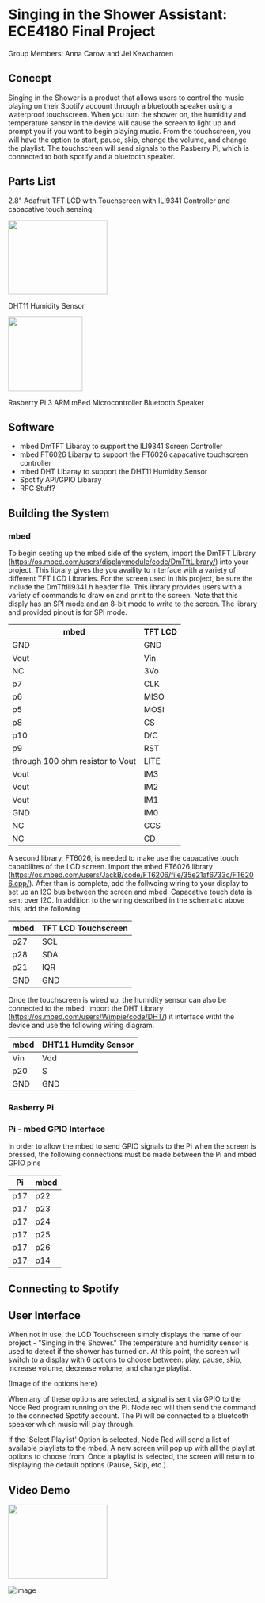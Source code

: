 # Singing in the Shower Assistant: ECE4180 Final Project

Group Members: Anna Carow and Jel Kewcharoen

## Concept

Singing in the Shower is a product that allows users to control the music playing on their Spotify account through a bluetooth speaker using a waterproof touchscreen. When you turn the shower on, the humidity and temperature sensor in the device will cause the screen to light up and prompt you if you want to begin playing music. From the touchscreen, you will have the option to start, pause, skip, change the volume, and change the playlist. The touchscreen will send signals to the Rasberry Pi, which is connected to both spotify and a bluetooth speaker. 

## Parts List

2.8" Adafruit TFT LCD with Touchscreen with ILI9341 Controller and capacative touch sensing

<img src="https://cdn-shop.adafruit.com/970x728/1770-00.jpg" width="200" height="150">

DHT11 Humidity Sensor

<img src="https://components101.com/sites/default/files/components/DHT11-Sensor.jpg" width="150" height="150">

Rasberry Pi 3
ARM mBed Microcontroller
Bluetooth Speaker

## Software

* mbed DmTFT Libaray to support the ILI9341 Screen Controller
* mbed FT6026 Libaray to support the FT6026 capacative touchscreen controller 
* mbed DHT Libaray to support the DHT11 Humidity Sensor
* Spotify API/GPIO Libaray
* RPC Stuff?


## Building the System

### mbed

To begin seeting up the mbed side of the system, import the DmTFT Library (https://os.mbed.com/users/displaymodule/code/DmTftLibrary/) into your project. This library gives the you availity to interface with a variety of different TFT LCD Libraries. For the screen used in this project, be sure the include the  DmTftIli9341.h header file. This library provides users with a variety of commands to draw on and print to the screen. Note that this disply has an SPI mode and an 8-bit mode to write to the screen. The library and provided pinout is for SPI mode.


| mbed | TFT LCD |
| --- | --- |
| GND | GND |
| Vout | Vin |
| NC  | 3Vo |
| p7  | CLK |
| p6  | MISO |
| p5  | MOSI |
| p8  | CS |
| p10  | D/C |
| p9 | RST |
| through 100 ohm resistor to Vout | LITE |
| Vout | IM3 |
| Vout | IM2 |
| Vout | IM1 |
| GND | IM0 |
| NC | CCS |
| NC | CD |


A second library, FT6026, is needed to make use the capacative touch capabilites of the LCD screen. Import the mbed FT6026 library (https://os.mbed.com/users/JackB/code/FT6206/file/35e21af6733c/FT6206.cpp/). After than is complete, add the follwoing wiring to your display to set up an I2C bus between the screen and mbed. Capacative touch data is sent over I2C. In addition to the wiring described in the schematic above this, add the following:

| mbed | TFT LCD Touchscreen |
| --- | --- |
| p27  | SCL |
| p28  | SDA |
| p21  | IQR |
| GND  | GND |

Once the touchscreen is wired up, the humidity sensor can also be connected to the mbed. Import the DHT Library (https://os.mbed.com/users/Wimpie/code/DHT/) it interface witht the device and use the following wiring diagram.

| mbed | DHT11 Humdity Sensor |
| --- | --- |
| Vin  | Vdd |
| p20  | S |
| GND  | GND |

### Rasberry Pi

### Pi - mbed GPIO Interface

In order to allow the mbed to send GPIO signals to the Pi when the screen is pressed, the following connections must be made between the Pi and mbed GPIO pins

| Pi | mbed |
| --- | --- |
| p17 | p22 |
| p17 | p23 |
| p17 | p24 |
| p17 | p25 |
| p17 | p26 |
| p17 | p14 |

## Connecting to Spotify

## User Interface

When not in use, the LCD Touchscreen simply displays the name of our project - "Singing in the Shower." The temperature and humidity sensor is used to detect if the shower has turned on. At this point, the screen will switch to a display with 6 options to choose between: play, pause, skip, increase volume, decrease volume, and change playlist.

(Image of the options here)

When any of these options are selected, a signal is sent via GPIO to the Node Red program running on the Pi. Node red will then send the command to the connected Spotify account. The Pi will be connected to a bluetooth speaker which music will play through.

If the 'Select Playlist' Option is selected, Node Red will send a list of available playlists to the mbed. A new screen will pop up with all the playlist options to choose from. Once a playlist is selected, the screen will return to displaying the default options (Pause, Skip, etc.).


## Video Demo
<img src="https://github.gatech.edu/storage/user/33435/files/980a4377-1601-4ae7-baac-2e8e34ec0829" width="200" height="150">

![image](https://github.gatech.edu/storage/user/33435/files/980a4377-1601-4ae7-baac-2e8e34ec0829)

